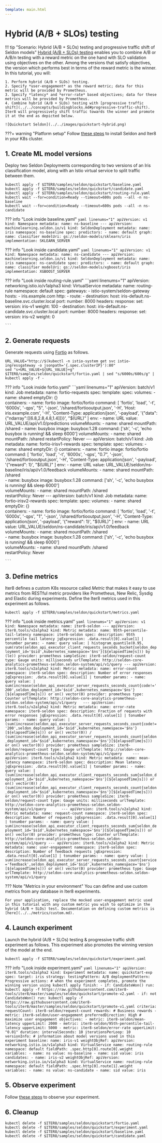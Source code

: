 ```yaml
---
template: main.html
---
```


# Hybrid (A/B + SLOs) testing

!!! tip "Scenario: Hybrid (A/B + SLOs) testing and progressive traffic shift of Seldon models"
    [Hybrid (A/B + SLOs) testing](../../concepts/buildingblocks.md#hybrid-ab-slos-testing) enables you to combine A/B or A/B/n testing with a reward metric on the one hand with SLO validation using objectives on the other. Among the versions that satisfy objectives, the version which performs best in terms of the reward metric is the winner. In this tutorial, you will:

    1. Perform hybrid (A/B + SLOs) testing.
    2. Specify *user-engagement* as the reward metric; data for this metric will be provided by Prometheus.
    3. Specify *latency* and *error-rate* based objectives; data for these metrics will be provided by Prometheus.
    4. Combine hybrid (A/B + SLOs) testing with [progressive traffic shift](../../concepts/buildingblocks.md#progressive-traffic-shift). Iter8 will progressively shift traffic towards the winner and promote it at the end as depicted below.
    
    ![Quickstart Seldon](../../images/quickstart-hybrid.png)
    
???+ warning "Platform setup"
    Follow [these steps](platform-setup.md) to install Seldon and Iter8 in your K8s cluster.

## 1. Create ML model versions
Deploy two Seldon Deployments corresponding to two versions of an Iris classification model, along with an Istio virtual service to split traffic between them.

```shell
kubectl apply -f $ITER8/samples/seldon/quickstart/baseline.yaml
kubectl apply -f $ITER8/samples/seldon/quickstart/candidate.yaml
kubectl apply -f $ITER8/samples/seldon/quickstart/routing-rule.yaml
kubectl wait --for=condition=Ready --timeout=600s pods --all -n ns-baseline
kubectl wait --for=condition=Ready --timeout=600s pods --all -n ns-candidate
```

??? info "Look inside baseline.yaml"
    ```yaml linenums="1"
    apiVersion: v1
    kind: Namespace
    metadata:
      name: ns-baseline
    ---
    apiVersion: machinelearning.seldon.io/v1
    kind: SeldonDeployment
    metadata:
      name: iris
      namespace: ns-baseline
    spec:
      predictors:
      - name: default
        graph:
          name: classifier
          modelUri: gs://seldon-models/sklearn/iris
          implementation: SKLEARN_SERVER
    ```

??? info "Look inside candidate.yaml"
    ```yaml linenums="1"
    apiVersion: v1
    kind: Namespace
    metadata:
        name: ns-candidate
    ---
    apiVersion: machinelearning.seldon.io/v1
    kind: SeldonDeployment
    metadata:
      name: iris
      namespace: ns-candidate
    spec:
      predictors:
      - name: default
        graph:
          name: classifier
          modelUri: gs://seldon-models/xgboost/iris
          implementation: XGBOOST_SERVER
    ```

??? info "Look inside routing-rule.yaml"
    ```yaml linenums="1"
    apiVersion: networking.istio.io/v1alpha3
    kind: VirtualService
    metadata:
      name: routing-rule
      namespace: default
    spec:
      gateways:
      - istio-system/seldon-gateway
      hosts:
      - iris.example.com
      http:
      - route:
        - destination:
            host: iris-default.ns-baseline.svc.cluster.local
            port:
              number: 8000
          headers:
            response:
              set:
                version: iris-v1
          weight: 100
        - destination:
            host: iris-default.ns-candidate.svc.cluster.local
            port:
              number: 8000
          headers:
            response:
              set:
                version: iris-v2
          weight: 0

    ```

## 2. Generate requests
Generate requests using [Fortio](https://github.com/fortio/fortio) as follows.

```shell
URL_VALUE="http://$(kubectl -n istio-system get svc istio-ingressgateway -o jsonpath='{.spec.clusterIP}'):80"
sed "s+URL_VALUE+${URL_VALUE}+g" $ITER8/samples/seldon/quickstart/fortio.yaml | sed "s/6000s/600s/g" | kubectl apply -f -
```

??? info "Look inside fortio.yaml"
    ```yaml linenums="1"
    apiVersion: batch/v1
    kind: Job
    metadata:
      name: fortio-requests
    spec:
      template:
        spec:
          volumes:
          - name: shared
            emptyDir: {}    
          containers:
          - name: fortio
            image: fortio/fortio
            command: [ 'fortio', 'load', '-t', '6000s', '-qps', "5", '-json', '/shared/fortiooutput.json', '-H', 'Host: iris.example.com', '-H', 'Content-Type: application/json', '-payload', '{"data": {"ndarray":[[6.8,2.8,4.8,1.4]]}}',  "$(URL)" ]
            env:
            - name: URL
              value: URL_VALUE/api/v1.0/predictions
            volumeMounts:
            - name: shared
              mountPath: /shared         
          - name: busybox
            image: busybox:1.28
            command: ['sh', '-c', 'echo busybox is running! && sleep 6000']          
            volumeMounts:
            - name: shared
              mountPath: /shared       
          restartPolicy: Never
    ---
    apiVersion: batch/v1
    kind: Job
    metadata:
      name: fortio-irisv1-rewards
    spec:
      template:
        spec:
          volumes:
          - name: shared
            emptyDir: {}    
          containers:
          - name: fortio
            image: fortio/fortio
            command: [ 'fortio', 'load', '-t', '6000s', '-qps', "0.7", '-json', '/shared/fortiooutput.json', '-H', 'Content-Type: application/json', '-payload', '{"reward": 1}',  "$(URL)" ]
            env:
            - name: URL
              value: URL_VALUE/seldon/ns-baseline/iris/api/v1.0/feedback
            volumeMounts:
            - name: shared
              mountPath: /shared         
          - name: busybox
            image: busybox:1.28
            command: ['sh', '-c', 'echo busybox is running! && sleep 6000']          
            volumeMounts:
            - name: shared
              mountPath: /shared       
          restartPolicy: Never
    ---
    apiVersion: batch/v1
    kind: Job
    metadata:
      name: fortio-irisv2-rewards
    spec:
      template:
        spec:
          volumes:
          - name: shared
            emptyDir: {}    
          containers:
          - name: fortio
            image: fortio/fortio
            command: [ 'fortio', 'load', '-t', '6000s', '-qps', "1", '-json', '/shared/fortiooutput.json', '-H', 'Content-Type: application/json', '-payload', '{"reward": 1}',  "$(URL)" ]
            env:
            - name: URL
              value: URL_VALUE/seldon/ns-candidate/iris/api/v1.0/feedback
            volumeMounts:
            - name: shared
              mountPath: /shared         
          - name: busybox
            image: busybox:1.28
            command: ['sh', '-c', 'echo busybox is running! && sleep 6000']          
            volumeMounts:
            - name: shared
              mountPath: /shared       
          restartPolicy: Never
    
    ```

## 3. Define metrics
Iter8 defines a custom K8s resource called *Metric* that makes it easy to use metrics from RESTful metric providers like Prometheus, New Relic, Sysdig and Elastic during experiments. 
Define the Iter8 metrics used in this experiment as follows.

```shell
kubectl apply -f $ITER8/samples/seldon/quickstart/metrics.yaml
```

??? info "Look inside metrics.yaml"
    ```yaml linenums="1"
    apiVersion: v1
    kind: Namespace
    metadata:
      name: iter8-seldon
    ---
    apiVersion: iter8.tools/v2alpha2
    kind: Metric
    metadata:
      name: 95th-percentile-tail-latency
      namespace: iter8-seldon
    spec:
      description: 95th percentile tail latency
      jqExpression: .data.result[0].value[1] | tonumber
      params:
      - name: query
        value: |
          histogram_quantile(0.95, sum(rate(seldon_api_executor_client_requests_seconds_bucket{seldon_deployment_id='$sid',kubernetes_namespace='$ns'}[${elapsedTime}s])) by (le))
      provider: prometheus
      sampleSize: iter8-seldon/request-count
      type: Gauge
      units: milliseconds
      urlTemplate: http://seldon-core-analytics-prometheus-seldon.seldon-system/api/v1/query
    ---
    apiVersion: iter8.tools/v2alpha2
    kind: Metric
    metadata:
      name: error-count
      namespace: iter8-seldon
    spec:
      description: Number of error responses
      jqExpression: .data.result[0].value[1] | tonumber
      params:
      - name: query
        value: |
          sum(increase(seldon_api_executor_server_requests_seconds_count{code!='200',seldon_deployment_id='$sid',kubernetes_namespace='$ns'}[${elapsedTime}s])) or on() vector(0)
      provider: prometheus
      type: Counter
      urlTemplate: http://seldon-core-analytics-prometheus-seldon.seldon-system/api/v1/query  
    ---
    apiVersion: iter8.tools/v2alpha2
    kind: Metric
    metadata:
      name: error-rate
      namespace: iter8-seldon
    spec:
      description: Fraction of requests with error responses
      jqExpression: .data.result[0].value[1] | tonumber
      params:
      - name: query
        value: |
          (sum(increase(seldon_api_executor_server_requests_seconds_count{code!='200',seldon_deployment_id='$sid',kubernetes_namespace='$ns'}[${elapsedTime}s])) or on() vector(0)) / (sum(increase(seldon_api_executor_server_requests_seconds_count{seldon_deployment_id='$sid',kubernetes_namespace='$ns'}[${elapsedTime}s])) or on() vector(0))
      provider: prometheus
      sampleSize: iter8-seldon/request-count
      type: Gauge
      urlTemplate: http://seldon-core-analytics-prometheus-seldon.seldon-system/api/v1/query    
    ---
    apiVersion: iter8.tools/v2alpha2
    kind: Metric
    metadata:
      name: mean-latency
      namespace: iter8-seldon
    spec:
      description: Mean latency
      jqExpression: .data.result[0].value[1] | tonumber
      params:
      - name: query
        value: |
          (sum(increase(seldon_api_executor_client_requests_seconds_sum{seldon_deployment_id='$sid',kubernetes_namespace='$ns'}[${elapsedTime}s])) or on() vector(0)) / (sum(increase(seldon_api_executor_client_requests_seconds_count{seldon_deployment_id='$sid',kubernetes_namespace='$ns'}[${elapsedTime}s])) or on() vector(0))
      provider: prometheus
      sampleSize: iter8-seldon/request-count
      type: Gauge
      units: milliseconds
      urlTemplate: http://seldon-core-analytics-prometheus-seldon.seldon-system/api/v1/query      
    ---
    apiVersion: iter8.tools/v2alpha2
    kind: Metric
    metadata:
      name: request-count
      namespace: iter8-seldon
    spec:
      description: Number of requests
      jqExpression: .data.result[0].value[1] | tonumber
      params:
      - name: query
        value: |
          sum(increase(seldon_api_executor_client_requests_seconds_sum{seldon_deployment_id='$sid',kubernetes_namespace='$ns'}[${elapsedTime}s])) or on() vector(0)
      provider: prometheus
      type: Counter
      urlTemplate: http://seldon-core-analytics-prometheus-seldon.seldon-system/api/v1/query
    ---
    apiVersion: iter8.tools/v2alpha2
    kind: Metric
    metadata:
      name: user-engagement
      namespace: iter8-seldon
    spec:
      description: Number of feedback requests
      jqExpression: .data.result[0].value[1] | tonumber
      params:
      - name: query
        value: |
          sum(increase(seldon_api_executor_server_requests_seconds_count{service='feedback',seldon_deployment_id='$sid',kubernetes_namespace='$ns'}[${elapsedTime}s])) or on() vector(0)
      provider: prometheus
      type: Gauge
      urlTemplate: http://seldon-core-analytics-prometheus-seldon.seldon-system/api/v1/query
    ```

??? Note "Metrics in your environment"
    You can define and use custom metrics from any database in Iter8 experiments. 
       
    For your application, replace the mocked user-engagement metric used in this tutorial with any custom metric you wish to optimize in the hybrid (A/B + SLOs) test. Documentation on defining custom metrics is [here](../../metrics/custom.md).

## 4. Launch experiment
Launch the hybrid (A/B + SLOs) testing & progressive traffic shift experiment as follows. This experiment also promotes the winning version of the model at the end.

```shell
kubectl apply -f $ITER8/samples/seldon/quickstart/experiment.yaml
```

??? info "Look inside experiment.yaml"
    ```yaml linenums="1"
    apiVersion: iter8.tools/v2alpha2
    kind: Experiment
    metadata:
      name: quickstart-exp
    spec:
      target: iris
      strategy:
        testingPattern: A/B
        deploymentPattern: Progressive
        actions:
          # when the experiment completes, promote the winning version using kubectl apply
          finish:
          - if: CandidateWon()
            run: kubectl apply -f https://raw.githubusercontent.com/iter8-tools/iter8/master/samples/seldon/quickstart/promote-v2.yaml
          - if: not CandidateWon()
            run: kubectl apply -f https://raw.githubusercontent.com/iter8-tools/iter8/master/samples/seldon/quickstart/promote-v1.yaml
      criteria:
        requestCount: iter8-seldon/request-count
        rewards: # Business rewards
        - metric: iter8-seldon/user-engagement
          preferredDirection: High # maximize user engagement
        objectives:
        - metric: iter8-seldon/mean-latency
          upperLimit: 2000
        - metric: iter8-seldon/95th-percentile-tail-latency
          upperLimit: 5000
        - metric: iter8-seldon/error-rate
          upperLimit: "0.01"
      duration:
        intervalSeconds: 10
        iterationsPerLoop: 10
      versionInfo:
        # information about model versions used in this experiment
        baseline:
          name: iris-v1
          weightObjRef:
            apiVersion: networking.istio.io/v1alpha3
            kind: VirtualService
            name: routing-rule
            namespace: default
            fieldPath: .spec.http[0].route[0].weight      
          variables:
          - name: ns
            value: ns-baseline
          - name: sid
            value: iris
        candidates:
        - name: iris-v2
          weightObjRef:
            apiVersion: networking.istio.io/v1alpha3
            kind: VirtualService
            name: routing-rule
            namespace: default
            fieldPath: .spec.http[0].route[1].weight      
          variables:
          - name: ns
            value: ns-candidate
          - name: sid
            value: iris   
    ```

## 5. Observe experiment
Follow [these steps](../../getting-started/first-experiment.md#3-observe-experiment) to observe your experiment.
    
## 6. Cleanup
```shell
kubectl delete -f $ITER8/samples/seldon/quickstart/fortio.yaml
kubectl delete -f $ITER8/samples/seldon/quickstart/experiment.yaml
kubectl delete -f $ITER8/samples/seldon/quickstart/baseline.yaml
kubectl delete -f $ITER8/samples/seldon/quickstart/candidate.yaml
```
